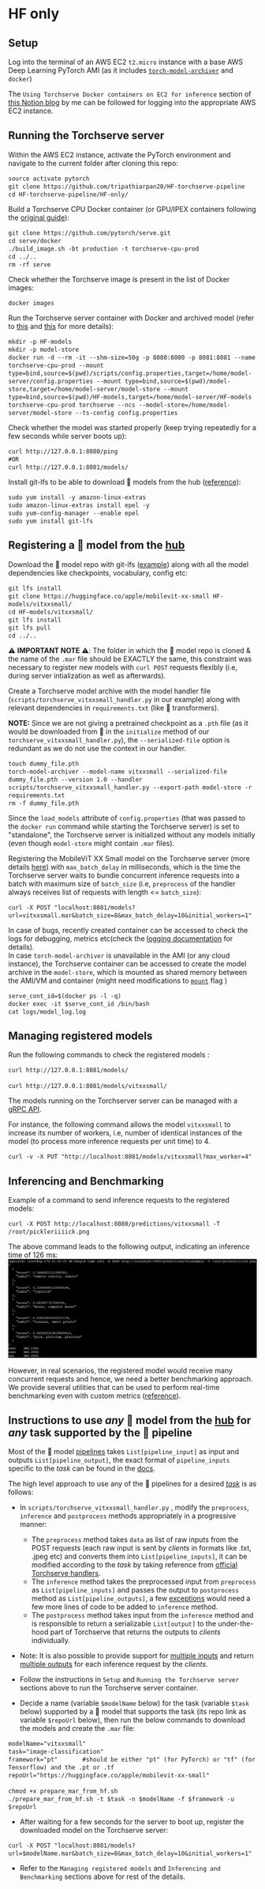 

# HF only

## Setup
Log into the terminal of an AWS EC2 `t2.micro` instance with a base AWS Deep Learning PyTorch AMI (as it includes [`torch-model-archiver`](https://github.com/pytorch/serve/tree/master/model-archiver) and `docker`)

The `Using Torchserve Docker containers on EC2 for inference` section of [this Notion blog](https://www.notion.so/Day-2-3-Torchserve-custom-handlers-and-Docker-containers-02665de910a64aedab2b907a9a0cc9b0#3825849dfb8942379df2cdce8a729d9a) by me can be followed for logging into the appropriate AWS EC2 instance.


## Running the Torchserve server
Within the AWS EC2 instance, activate the PyTorch environment and navigate to the current folder after cloning this repo: 

```
source activate pytorch
git clone https://github.com/tripathiarpan20/HF-torchserve-pipeline
cd HF-torchserve-pipeline/HF-only/
```

Build a Torchserve CPU Docker container (or GPU/IPEX containers following the [original guide](https://github.com/pytorch/serve/tree/master/docker#create-torchserve-docker-image)):
```
git clone https://github.com/pytorch/serve.git
cd serve/docker
./build_image.sh -bt production -t torchserve-cpu-prod
cd ../..
rm -rf serve
```

Check whether the Torchserve image is present in the list of Docker images:
```
docker images
```

Run the Torchserve server container with Docker and archived model (refer to [this](https://github.com/pytorch/serve/tree/master/docker#create-torch-model-archiver-from-container) and [this](https://github.com/pytorch/serve/blob/fd4e3e8b72bed67c1e83141265157eed975fec95/docs/use_cases.md#secure-model-serving) for more details):

```
mkdir -p HF-models
mkdir -p model-store
docker run -d --rm -it --shm-size=50g -p 8080:8080 -p 8081:8081 --name torchserve-cpu-prod --mount type=bind,source=$(pwd)/scripts/config.properties,target=/home/model-server/config.properties --mount type=bind,source=$(pwd)/model-store,target=/home/model-server/model-store --mount type=bind,source=$(pwd)/HF-models,target=/home/model-server/HF-models torchserve-cpu-prod torchserve --ncs --model-store=/home/model-server/model-store --ts-config config.properties
```

Check whether the model was started properly (keep trying repeatedly for a few seconds while server boots up):
```
curl http://127.0.0.1:8080/ping
#OR
curl http://127.0.0.1:8081/models/
```

Install git-lfs to be able to download 🤗 models from the hub ([reference](https://stackoverflow.com/questions/71448559/git-large-file-storage-how-to-install-git-lfs-on-aws-ec2-linux-2-no-package)):
```
sudo yum install -y amazon-linux-extras
sudo amazon-linux-extras install epel -y
sudo yum-config-manager --enable epel
sudo yum install git-lfs
```

## Registering a 🤗 model from the [hub](https://huggingface.co/models)

Download the 🤗 model repo with git-lfs ([example](https://huggingface.co/apple/mobilevit-xx-small)) along with all the model dependencies like checkpoints, vocabulary, config etc:
```
git lfs install
git clone https://huggingface.co/apple/mobilevit-xx-small HF-models/vitxxsmall/
cd HF-models/vitxxsmall/
git lfs install
git lfs pull
cd ../..
```

⚠️ **IMPORTANT NOTE** ⚠️: The folder in which the 🤗 model repo is cloned & the name of the `.mar` file should be EXACTLY the same, this constraint was necessary to register new models with `curl POST` requests flexibly (i.e, during server intialization as well as afterwards).


Create a Torchserve model archive with the model handler file (`scripts/torchserve_vitxxsmall_handler.py` in our example) along with relevant dependencies in `requirements.txt` (like 🤗 transformers).  

**NOTE:** Since we are not giving a pretrained checkpoint as a `.pth` file (as it would be downloaded from 🤗 in the `initialize` method of our `torchserve_vitxxsmall_handler.py`), the `--serialized-file` option is redundant as we do not use the context in our handler. 
```
touch dummy_file.pth
torch-model-archiver --model-name vitxxsmall --serialized-file dummy_file.pth --version 1.0 --handler scripts/torchserve_vitxxsmall_handler.py --export-path model-store -r requirements.txt
rm -f dummy_file.pth
```

Since the `load_models` attribute of `config.properties` (that was passed to the `docker run` command while starting the Torchserve server) is set to "standalone", the Torchserve server is initialized without any models initially (even though `model-store` might contain `.mar` files). 

Registering the MobileViT XX Small model on the Torchserve server (more details [here](https://github.com/pytorch/serve/blob/master/docs/management_api.md#register-a-model)) with `max_batch_delay` in milliseconds, which is the time the Torchserve server waits to bundle concurrent inference requests into a batch with maximum size of `batch_size` (i.e, `preprocess` of the handler always receives list of requests with length <= `batch_size`):
```
curl -X POST "localhost:8081/models?url=vitxxsmall.mar&batch_size=8&max_batch_delay=10&initial_workers=1"
```

In case of bugs, recently created container can be accessed to check the logs for debugging, metrics etc(check the [logging documentation](https://github.com/pytorch/serve/blob/master/docs/logging.md) for details).  
In case `torch-model-archiver` is unavailable in the AMI (or any cloud instance), the Torchserve container can be accessed to create the model archive in the `model-store`, which is mounted as shared memory between the AMI/VM and container (might need modifications to [`mount`](https://docs.docker.com/storage/bind-mounts/#choose-the--v-or---mount-flag) flag )


```
serve_cont_id=$(docker ps -l -q) 
docker exec -it $serve_cont_id /bin/bash
cat logs/model_log.log
```

## Managing registered models

Run the following commands to check the registered models :
```
curl http://127.0.0.1:8081/models/

curl http://127.0.0.1:8081/models/vitxxsmall/
```

The models running on the Torchserver server can be managed with a [gRPC API](https://github.com/pytorch/serve/blob/master/docs/management_api.md#scale-workers).

For instance, the following command allows the model `vitxxsmall` to increase its number of workers, i.e, number of identical instances of the model (to process more inference requests per unit time) to 4.
```
curl -v -X PUT "http://localhost:8081/models/vitxxsmall?max_worker=4"
```



## Inferencing and Benchmarking

Example of a command to send inference requests to the registered models:
```
curl -X POST http://localhost:8080/predictions/vitxxsmall -T /root/pickleriiiick.png
```

The above command leads to the following output, indicating an inference time of 126 ms:
![output](static/one_time_inference.png "Title")

However, in real scenarios, the registered model would receive many concurrent requests and hence, we need a better benchmarking approach. We provide several utilities that can be used to perform real-time benchmarking even with custom metrics ([reference](https://github.com/pytorch/serve/tree/master/benchmarks#torchserve-model-server-benchmarking)).  

## Instructions to use ***any*** 🤗 model from the [hub](https://huggingface.co/models) for ***any*** task supported by the 🤗 pipeline

Most of the 🤗 model [pipelines](https://huggingface.co/docs/transformers/v4.21.2/en/main_classes/pipelines) takes `List[pipeline_input]` as input and outputs `List[pipeline_output]`, the exact format of `pipeline_inputs` specific to the *task* can be found in the [docs](https://huggingface.co/docs/transformers/main_classes/pipelines#transformers.pipeline.task). 

The high level approach to use any of the 🤗 pipelines for a desired [*task*](https://huggingface.co/docs/transformers/v4.21.2/en/main_classes/pipelines#transformers.pipeline.task) is as follows: 
* In `scripts/torchserve_vitxxsmall_handler.py` , modify the `preprocess`, `inference` and `postprocess` methods appropriately in a progressive manner:
  * The `preprocess` method takes `data` as list of raw inputs from the POST requests (each raw input is sent by *clients* in formats like .txt, .jpeg etc) and converts them into `List[pipeline_inputs]`, it can be modified according to the *task* by taking reference from [official Torchserve handlers](https://github.com/pytorch/serve/tree/master/ts/torch_handler).
  * The `inference` method takes the preprocessed input from `preprocess` as `List[pipeline_inputs]` and passes the output to `postprocess` method as `List[pipeline_outputs]`, a few [exceptions](https://huggingface.co/docs/transformers/main_classes/pipelines#pipeline-chunk-batching) would need a few more lines of code to be added to `inference` method.
  * The `postprocess` method takes input from the `inference` method and is responsible to return a serializable `List[output]` to the under-the-hood part of Torchserve that returns the outputs to *clients* individually.

* Note: It is also possible to provide support for [multiple inputs](https://github.com/pytorch/serve/issues/1783) and return [multiple outputs](https://github.com/pytorch/serve/issues/1647) for each inference request by the *clients*.

* Follow the instructions in `Setup` and `Running the Torchserve server` sections above to run the Torchserve server container.

* Decide a name (variable `$modelName` below) for the task (variable `$task` below) supported by a 🤗 model that supports the task (its repo link as variable `$repoUrl` below), then run the below commands to download the models and create the `.mar` file:
```
modelName="vitxxsmall"
task="image-classification"
framework="pt"       #should be either "pt" (for PyTorch) or "tf" (for Tensorflow) and the .pt or .tf
repoUrl="https://huggingface.co/apple/mobilevit-xx-small"

chmod +x prepare_mar_from_hf.sh 
./prepare_mar_from_hf.sh -t $task -n $modelName -f $framework -u $repoUrl
```

* After waiting for a few seconds for the server to boot up, register the downloaded model on the Torchserve server:
```
curl -X POST "localhost:8081/models?url=$modelName.mar&batch_size=8&max_batch_delay=10&initial_workers=1"
```

* Refer to the `Managing registered models` and `Inferencing and Benchmarking` sections above for rest of the details.